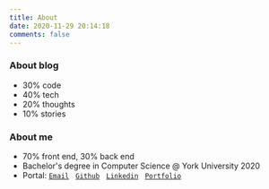 ```yaml
---
title: About
date: 2020-11-29 20:14:18
comments: false
---
```

### About blog

* 30% code
* 40% tech
* 20% thoughts
* 10% stories

### About me

<!-- ![](../uploads/avatar.jpeg)  -->
* 70% front end, 30% back end
* Bachelor's degree in Computer Science @ York University 2020
* Portal: [`Email`](guohao.ouyang@gmail.com) &nbsp; [`Github`](https://github.com/GuohaoOuyang) &nbsp; [`Linkedin`](https://www.linkedin.com/in/guohao-aidan-ouyang-13451619a/) &nbsp; [`Portfolio`](https://guohaoouyang.herokuapp.com) 



  

